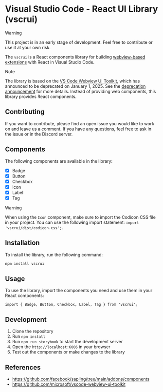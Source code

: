 # Visual Studio Code - React UI Library (vscrui)

> [!WARNING]
> This project is in an early stage of development. Feel free to contribute or use it at your own risk.

The `vscrui` is a React components library for building [webview-based extensions](https://code.visualstudio.com/api/extension-guides/webview) with React in Visual Studio Code.

> [!NOTE]
> The library is based on the [VS Code Webview UI Toolkit](https://github.com/microsoft/vscode-webview-ui-toolkit), which has announced to be deprecated on January 1, 2025. See the [deprecation announcement](https://github.com/microsoft/vscode-webview-ui-toolkit/issues/561) for more details. Instead of providing web components, this library provides React components.

## Contributing

If you want to contribute, please find an open issue you would like to work on and leave us a comment. If you have any questions, feel free to ask in the issue or in the Discord server.

## Components

The following components are available in the library:

- [x] Badge
- [x] Button
- [x] Checkbox
- [x] Icon
- [x] Label
- [x] Tag

> [!WARNING]
> When using the `Icon` component, make sure to import the Codicon CSS file in your project. You can use the following import statement: `import 'vscrui/dist/codicon.css';`.

## Installation

To install the library, run the following command:

```bash
npm install vscrui
```

## Usage

To use the library, import the components you need and use them in your React components:

```tsx
import { Badge, Button, Checkbox, Label, Tag } from 'vscrui';
```

## Development

1. Clone the repository
2. Run `npm install`
3. Run `npm run storybook` to start the development server
4. Open the `http://localhost:6006` in your browser
5. Test out the components or make changes to the library

## References

- <https://github.com/facebook/sapling/tree/main/addons/components>
- <https://github.com/microsoft/vscode-webview-ui-toolkit>

